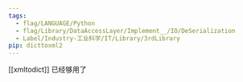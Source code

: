 ```yaml
---
tags:
  - flag/LANGUAGE/Python
  - flag/Library/DataAccessLayer/Implement__/IO/DeSerialization
  - Label/Industry-工业科学/IT/Library/3rdLibrary
pip: dicttoxml2
---
```


[[xmltodict]] 已经够用了
